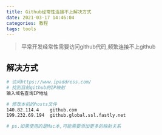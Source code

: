 ```yaml
---
title: Github经常性连接不上解决方式
date: 2021-03-17 14:46:04
categories: 教程
tags: tools
---
```


> 平常开发经常性需要访问github代码,频繁连接不上github

<!-- more -->

## 解决方式
```sh
# 访问https://www.ipaddress.com/
# 找到目前github的IP映射
输入域名查询IP地址

# 修改本机的hosts文件
140.82.114.4	github.com
199.232.69.194	github.global.ssl.fastly.net

# ps.如果使用的是Mac本,可能需要添加更多的映射关系
```
